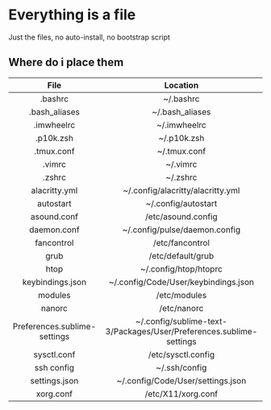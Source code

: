# Everything is a file

Just the files, no auto-install, no bootstrap script

## Where do i place them

| File                         | Location                                                            |
|:----------------------------:|:-------------------------------------------------------------------:|
| .bashrc                      | ~/.bashrc                                                           |
| .bash_aliases                | ~/.bash_aliases                                                     |
| .imwheelrc                   | ~/.imwheelrc                                                        |
| .p10k.zsh                    | ~/.p10k.zsh                                                         |
| .tmux.conf                   | ~/.tmux.conf                                                        |
| .vimrc                       | ~/.vimrc                                                            |
| .zshrc                       | ~/.zshrc                                                            |
| alacritty.yml                | ~/.config/alacritty/alacritty.yml                                   |
| autostart                    | ~/.config/autostart                                                 |
| asound.conf                  | /etc/asound.config                                                  |
| daemon.conf                  | ~/.config/pulse/daemon.config                                       |
| fancontrol                   | /etc/fancontrol                                                     |
| grub                         | /etc/default/grub                                                   |
| htop                         | ~/.config/htop/htoprc                                               |
| keybindings.json             | ~/.config/Code/User/keybindings.json                                |
| modules                      | /etc/modules                                                        |
| nanorc                       | /etc/nanorc                                                         |
| Preferences.sublime-settings | ~/.config/sublime-text-3/Packages/User/Preferences.sublime-settings |
| sysctl.conf                  | /etc/sysctl.config                                                  |
| ssh config                   | ~/.ssh/config                                                       |
| settings.json                | ~/.config/Code/User/settings.json                                   |
| xorg.conf                    | /etc/X11/xorg.conf                                                  |
